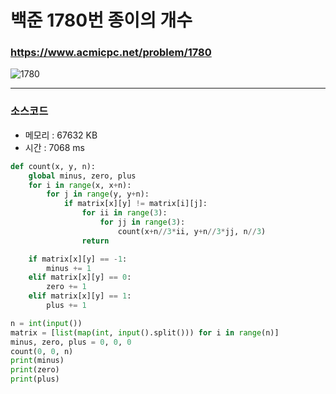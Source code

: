 백준 1780번 종이의 개수
===========================

### <https://www.acmicpc.net/problem/1780>
![1780](https://user-images.githubusercontent.com/83554018/148672123-f1a1bc8d-213e-49e1-8267-4a9f79c2bc64.png)

<hr>

### 소스코드
+ 메모리 : 	67632 KB
+ 시간 : 7068 ms
```python
def count(x, y, n):
    global minus, zero, plus 
    for i in range(x, x+n):
        for j in range(y, y+n):
            if matrix[x][y] != matrix[i][j]:
                for ii in range(3):
                    for jj in range(3):
                        count(x+n//3*ii, y+n//3*jj, n//3)
                return

    if matrix[x][y] == -1:
        minus += 1
    elif matrix[x][y] == 0:
        zero += 1
    elif matrix[x][y] == 1:
        plus += 1

n = int(input())
matrix = [list(map(int, input().split())) for i in range(n)]
minus, zero, plus = 0, 0, 0
count(0, 0, n)
print(minus)
print(zero)
print(plus)
```
